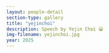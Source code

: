 ```yaml
---
layout: people-detail
section-type: gallery
title: "yejinchoi"
description: Speech by Yejin Choi 😀
img-filename: yejinchoi.jpg
year: 2025
---
```

